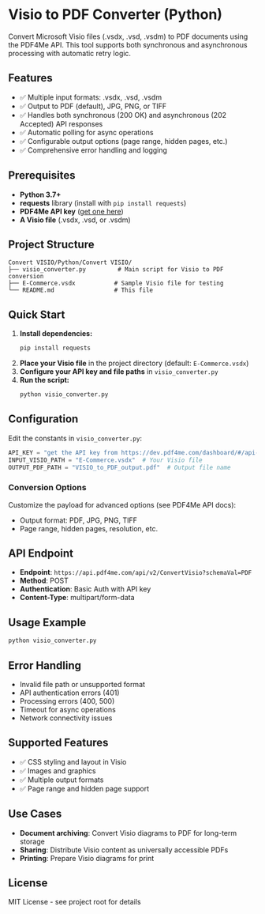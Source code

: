 # Visio to PDF Converter (Python)

Convert Microsoft Visio files (.vsdx, .vsd, .vsdm) to PDF documents using the PDF4Me API. This tool supports both synchronous and asynchronous processing with automatic retry logic.

## Features

- ✅ Multiple input formats: .vsdx, .vsd, .vsdm
- ✅ Output to PDF (default), JPG, PNG, or TIFF
- ✅ Handles both synchronous (200 OK) and asynchronous (202 Accepted) API responses
- ✅ Automatic polling for async operations
- ✅ Configurable output options (page range, hidden pages, etc.)
- ✅ Comprehensive error handling and logging

## Prerequisites

- **Python 3.7+**
- **requests** library (install with `pip install requests`)
- **PDF4Me API key** ([get one here](https://dev.pdf4me.com/dashboard/#/api-keys/))
- **A Visio file** (.vsdx, .vsd, or .vsdm)

## Project Structure

```
Convert VISIO/Python/Convert VISIO/
├── visio_converter.py         # Main script for Visio to PDF conversion
├── E-Commerce.vsdx           # Sample Visio file for testing
└── README.md                 # This file
```

## Quick Start

1. **Install dependencies:**
   ```bash
   pip install requests
   ```
2. **Place your Visio file** in the project directory (default: `E-Commerce.vsdx`)
3. **Configure your API key and file paths** in `visio_converter.py`
4. **Run the script:**
   ```bash
   python visio_converter.py
   ```

## Configuration

Edit the constants in `visio_converter.py`:

```python
API_KEY = "get the API key from https://dev.pdf4me.com/dashboard/#/api-keys/"
INPUT_VISIO_PATH = "E-Commerce.vsdx"  # Your Visio file
OUTPUT_PDF_PATH = "VISIO_to_PDF_output.pdf"  # Output file name
```

### Conversion Options
Customize the payload for advanced options (see PDF4Me API docs):
- Output format: PDF, JPG, PNG, TIFF
- Page range, hidden pages, resolution, etc.

## API Endpoint

- **Endpoint**: `https://api.pdf4me.com/api/v2/ConvertVisio?schemaVal=PDF`
- **Method**: POST
- **Authentication**: Basic Auth with API key
- **Content-Type**: multipart/form-data

## Usage Example

```bash
python visio_converter.py
```

## Error Handling

- Invalid file path or unsupported format
- API authentication errors (401)
- Processing errors (400, 500)
- Timeout for async operations
- Network connectivity issues

## Supported Features

- ✅ CSS styling and layout in Visio
- ✅ Images and graphics
- ✅ Multiple output formats
- ✅ Page range and hidden page support

## Use Cases

- **Document archiving**: Convert Visio diagrams to PDF for long-term storage
- **Sharing**: Distribute Visio content as universally accessible PDFs
- **Printing**: Prepare Visio diagrams for print

## License

MIT License - see project root for details 